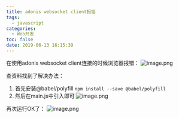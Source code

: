 ```yaml
---
title: adonis websocket client报错
tags:
  - javascript
categories:
  - Web开发
toc: false
date: 2019-06-13 16:15:39
---
```


在使用adonis websocket client连接的时候浏览器报错：
![image.png](http://blogimage.houjiyi.com/Fo2YsZApigoSxX_TdmCoID8kxdxc)

查资料找到了解决办法：
1. 首先安装@babel/polyfill `npm install --save @babel/polyfill`
2. 然后在main.js中引入即可
![image.png](http://blogimage.houjiyi.com/Fhoa4uqXbPm8182bvV5FzJzM-Cs7)


再次运行OK了：
![image.png](http://blogimage.houjiyi.com/Fj9mKFQcK-v_e_LCjCgqpThOG7ri)

